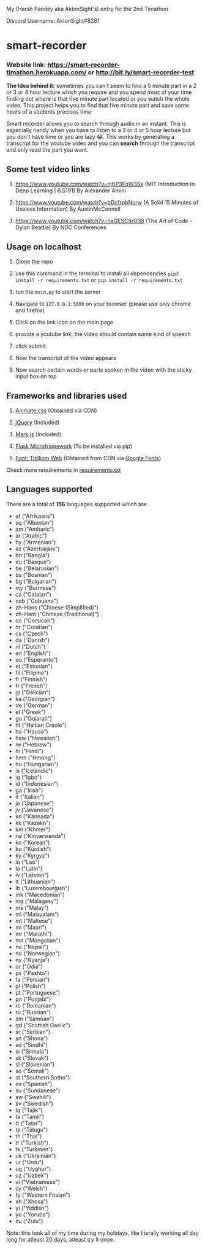 My (Harsh Pandey aka AkIonSight's) entry for the 2nd Timathon 

Discord Username: AkIonSight#8281
# smart-recorder
### Website link: https://smart-recorder-timathon.herokuapp.com/ or http://bit.ly/smart-recorder-test

**The Idea behind it:** sometimes you can't seem to find a 5 minute part in a 2 or 3 or 4 hour lecture which you require and you spend most of your time finding out where is that five minute part located or you watch the whole video. This project helps you to find that five minute part and save some hours of a students precious time

Smart recorder allows you to search through audio in an instant. This is especially handy when you have to listen to a 3 or 4 or 5 hour lecture but you don't have time or you are lazy 😂. This works by generating a transcript for the youtube video and you can **search** through the transcript and only read the part you want.

## Some test video links
1. https://www.youtube.com/watch?v=njKP3FqW3Sk (MIT Introduction to Deep Learning | 6.S191) By Alexander Amini

2. https://www.youtube.com/watch?v=bDcfrpbNorw (A Solid 15 Minutes of Useless Information) By AustinMcConnell

3. https://www.youtube.com/watch?v=naGESC9rO38 (The Art of Code - Dylan Beattie) By NDC Conferences
## Usage on localhost
1. Clone the repo

2. use this command in the terminal to install all dependencies `pip3 install -r requirements.txt` or `pip install -r requirements.txt`

3. run the `main.py` to start the server

4. Navigate to `127.0.0.1:5000` on your browser (please use only chrome and firefox)

5. Click on the link icon on the main page

6. provide a youtube link, the video should contain some kind of speech 

7. click submit

8. Now the transcript of the video appears

9. Now search certain words or parts spoken in the video with the sticky input box on top

## Frameworks and libraries used
1. [Animate.css](https://animate.style/) (Obtained via CDN)

2. [jQuery](https://jquery.com/) (Included)

3. [Mark.js](https://markjs.io/) (Included)

4. [Flask Microframework](https://flask.palletsprojects.com/en/1.1.x/) (To be installed via pip) 

5. [Font: Titillium Web](https://fonts.google.com/specimen/Titillium+Web) (Obtained from CDN via [Google Fonts](https://fonts.google.com/))

Check more requirements in [requirements.txt](https://github.com/akionsight/smart-recorder/blob/main/requirements.txt)
## Languages supported
There are a total of **156** languages supported which are:

- af ("Afrikaans")
- sq ("Albanian")
- am ("Amharic")
- ar ("Arabic")
- hy ("Armenian")
- az ("Azerbaijani")
- bn ("Bangla")
- eu ("Basque")
- be ("Belarusian")
- bs ("Bosnian")
- bg ("Bulgarian")
- my ("Burmese")
- ca ("Catalan")
- ceb ("Cebuano")
- zh-Hans ("Chinese (Simplified)")
- zh-Hant ("Chinese (Traditional)")
- co ("Corsican")
- hr ("Croatian")
- cs ("Czech")
- da ("Danish")
- nl ("Dutch")
- en ("English")
- eo ("Esperanto")
- et ("Estonian")
- fil ("Filipino")
- fi ("Finnish")
- fr ("French")
- gl ("Galician")
- ka ("Georgian")
- de ("German")
- el ("Greek")
- gu ("Gujarati")
- ht ("Haitian Creole")
- ha ("Hausa")
- haw ("Hawaiian")
- iw ("Hebrew")
- hi ("Hindi")
- hmn ("Hmong")
- hu ("Hungarian")
- is ("Icelandic")
- ig ("Igbo")
- id ("Indonesian")
- ga ("Irish")
- it ("Italian")
- ja ("Japanese")
- jv ("Javanese")
- kn ("Kannada")
- kk ("Kazakh")
- km ("Khmer")
- rw ("Kinyarwanda")
- ko ("Korean")
- ku ("Kurdish")
- ky ("Kyrgyz")
- lo ("Lao")
- la ("Latin")
- lv ("Latvian")
- lt ("Lithuanian")
- lb ("Luxembourgish")
- mk ("Macedonian")
- mg ("Malagasy")
- ms ("Malay")
- ml ("Malayalam")
- mt ("Maltese")
- mi ("Maori")
- mr ("Marathi")
- mn ("Mongolian")
- ne ("Nepali")
- no ("Norwegian")
- ny ("Nyanja")
- or ("Odia")
- ps ("Pashto")
- fa ("Persian")
- pl ("Polish")
- pt ("Portuguese")
- pa ("Punjabi")
- ro ("Romanian")
- ru ("Russian")
- sm ("Samoan")
- gd ("Scottish Gaelic")
- sr ("Serbian")
- sn ("Shona")
- sd ("Sindhi")
- si ("Sinhala")
- sk ("Slovak")
- sl ("Slovenian")
- so ("Somali")
- st ("Southern Sotho")
- es ("Spanish")
- su ("Sundanese")
- sw ("Swahili")
- sv ("Swedish")
- tg ("Tajik")
- ta ("Tamil")
- tt ("Tatar")
- te ("Telugu")
- th ("Thai")
- tr ("Turkish")
- tk ("Turkmen")
- uk ("Ukrainian")
- ur ("Urdu")
- ug ("Uyghur")
- uz ("Uzbek")
- vi ("Vietnamese")
- cy ("Welsh")
- fy ("Western Frisian")
- xh ("Xhosa")
- yi ("Yiddish")
- yo ("Yoruba")
- zu ("Zulu")

Note: this took all of my time during my holidays, like literally working all day long for atleast 20 days, atleast try it once.
